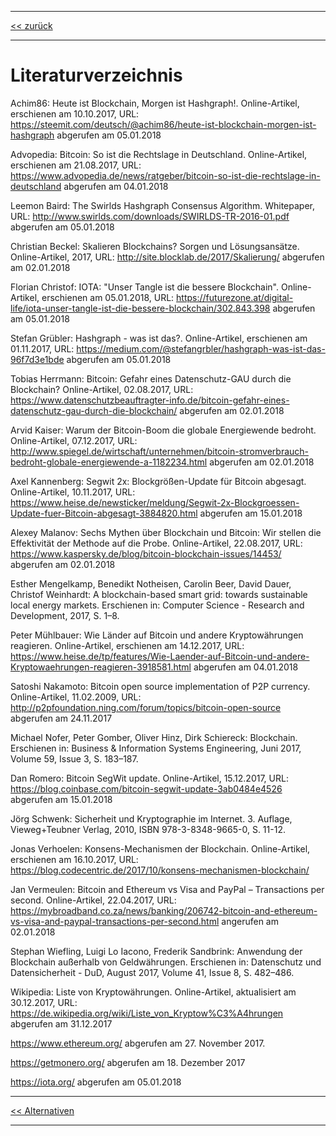 ***

[<< zurück](02_toc.md)

***

# Literaturverzeichnis

Achim86: Heute ist Blockchain, Morgen ist Hashgraph!. Online-Artikel, erschienen am 10.10.2017, URL: https://steemit.com/deutsch/@achim86/heute-ist-blockchain-morgen-ist-hashgraph abgerufen am 05.01.2018

Advopedia: Bitcoin: So ist die Rechtslage in Deutschland. Online-Artikel, erschienen am 21.08.2017, URL: https://www.advopedia.de/news/ratgeber/bitcoin-so-ist-die-rechtslage-in-deutschland abgerufen am 04.01.2018

Leemon Baird: The Swirlds Hashgraph Consensus Algorithm. Whitepaper, URL: http://www.swirlds.com/downloads/SWIRLDS-TR-2016-01.pdf abgerufen am 05.01.2018

Christian Beckel: Skalieren Blockchains? Sorgen und Lösungsansätze. Online-Artikel, 2017, URL: http://site.blocklab.de/2017/Skalierung/ abgerufen am 02.01.2018

Florian Christof: IOTA: "Unser Tangle ist die bessere Blockchain". Online-Artikel, erschienen am 05.01.2018, URL: https://futurezone.at/digital-life/iota-unser-tangle-ist-die-bessere-blockchain/302.843.398 abgerufen am 05.01.2018

Stefan Grübler: Hashgraph - was ist das?. Online-Artikel, erschienen am 01.11.2017, URL: https://medium.com/@stefangrbler/hashgraph-was-ist-das-96f7d3e1bde abgerufen am 05.01.2018

Tobias Herrmann: Bitcoin: Gefahr eines Datenschutz-GAU durch die Blockchain? Online-Artikel, 02.08.2017, URL: https://www.datenschutzbeauftragter-info.de/bitcoin-gefahr-eines-datenschutz-gau-durch-die-blockchain/ abgerufen am 02.01.2018

Arvid Kaiser: Warum der Bitcoin-Boom die globale Energiewende bedroht. Online-Artikel, 07.12.2017, URL: http://www.spiegel.de/wirtschaft/unternehmen/bitcoin-stromverbrauch-bedroht-globale-energiewende-a-1182234.html abgerufen am 02.01.2018

Axel Kannenberg: Segwit 2x: Blockgrößen-Update für Bitcoin abgesagt. Online-Artikel, 10.11.2017, URL: https://www.heise.de/newsticker/meldung/Segwit-2x-Blockgroessen-Update-fuer-Bitcoin-abgesagt-3884820.html abgerufen am 15.01.2018

Alexey Malanov: Sechs Mythen über Blockchain und Bitcoin: Wir stellen die Effektivität der Methode auf die Probe. Online-Artikel, 22.08.2017, URL: https://www.kaspersky.de/blog/bitcoin-blockchain-issues/14453/ abgerufen am 02.01.2018

Esther Mengelkamp, Benedikt Notheisen, Carolin Beer, David Dauer, Christof Weinhardt: A blockchain-based smart grid: towards sustainable local energy markets. Erschienen in: Computer Science - Research and Development, 2017, S. 1–8.

Peter Mühlbauer: Wie Länder auf Bitcoin und andere Kryptowährungen reagieren. Online-Artikel, erschienen am 14.12.2017, URL: https://www.heise.de/tp/features/Wie-Laender-auf-Bitcoin-und-andere-Kryptowaehrungen-reagieren-3918581.html abgerufen am 04.01.2018

Satoshi Nakamoto: Bitcoin open source implementation of P2P currency. Online-Artikel, 11.02.2009, URL: http://p2pfoundation.ning.com/forum/topics/bitcoin-open-source abgerufen am 24.11.2017

Michael Nofer, Peter Gomber, Oliver Hinz, Dirk Schiereck: Blockchain. Erschienen in: Business & Information Systems Engineering, Juni 2017, Volume 59, Issue 3, S. 183–187.

Dan Romero: Bitcoin SegWit update. Online-Artikel, 15.12.2017, URL: https://blog.coinbase.com/bitcoin-segwit-update-3ab0484e4526 abgerufen am 15.01.2018

Jörg Schwenk: Sicherheit und Kryptographie im Internet. 3. Auflage, Vieweg+Teubner Verlag, 2010, ISBN 978-3-8348-9665-0, S. 11-12.

Jonas Verhoelen: Konsens-Mechanismen der Blockchain. Online-Artikel, erschienen am 16.10.2017, URL: https://blog.codecentric.de/2017/10/konsens-mechanismen-blockchain/

Jan Vermeulen: Bitcoin and Ethereum vs Visa and PayPal – Transactions per second. Online-Artikel, 22.04.2017, URL: https://mybroadband.co.za/news/banking/206742-bitcoin-and-ethereum-vs-visa-and-paypal-transactions-per-second.html angerufen am 02.01.2018

Stephan Wiefling, Luigi Lo Iacono, Frederik Sandbrink: Anwendung der Blockchain außerhalb von Geldwährungen. Erschienen in: Datenschutz und Datensicherheit - DuD, August 2017, Volume 41, Issue 8, S. 482–486.

Wikipedia: Liste von Kryptowährungen. Online-Artikel, aktualisiert am 30.12.2017, URL: https://de.wikipedia.org/wiki/Liste_von_Kryptow%C3%A4hrungen abgerufen am 31.12.2017

https://www.ethereum.org/ abgerufen am 27. November 2017.

https://getmonero.org/ abgerufen am 18. Dezember 2017

https://iota.org/ abgerufen am 05.01.2018

***

[<< Alternativen](11_alternatives.md)

***